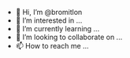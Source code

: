 - 👋 Hi, I’m @bromitlon
- 👀 I’m interested in ...
- 🌱 I’m currently learning ...
- 💞️ I’m looking to collaborate on ...
- 📫 How to reach me ...

<!---
bromitlon/bromitlon is a ✨ special ✨ repository because its `README.md` (this file) appears on your GitHub profile.
You can click the Preview link to take a look at your changes.
--->
